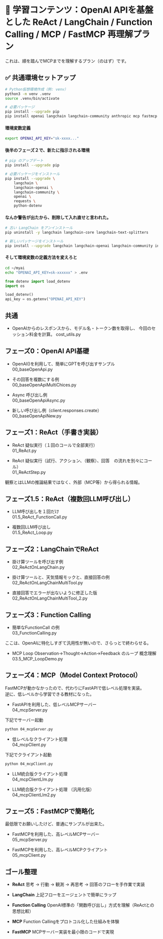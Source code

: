 # 📘 学習コンテンツ：OpenAI APIを基盤とした ReAct / LangChain / Function Calling / MCP / FastMCP 再理解プラン

これは、順を踏んでMCPまでを理解するプラン（のはず）です。  

## ✅ 共通環境セットアップ

```bash
# Python仮想環境作成（例: venv）
python3 -m venv .venv
source .venv/bin/activate

# 必要パッケージ
pip install --upgrade pip
pip install openai langchain langchain-community anthropic mcp fastmcp aiohttp rich jupyter
```

#### 環境変数定義
```bash
export OPENAI_API_KEY="sk-xxxx..."
```

#### 後半のフェーズ２で、新たに指示される環境
```bash
# pip のアップデート
pip install --upgrade pip

# 必要パッケージをインストール
pip install --upgrade \
    langchain \
    langchain-openai \
    langchain-community \
    openai \
    requests \
    python-dotenv
```

#### なんか警告が出たから、削除して入れ直せと言われた。
```bash
# 古い LangChain をアンインストール
pip uninstall -y langchain langchain-core langchain-text-splitters

# 新しいパッケージをインストール
pip install --upgrade langchain langchain-openai langchain-community invoke
```

#### そして環境変数の定義方法を変えろと
```bash
cd ~/myai
echo "OPENAI_API_KEY=sk-xxxxxx" > .env
```

```python
from dotenv import load_dotenv
import os

load_dotenv()
api_key = os.getenv("OPENAI_API_KEY")
```

## 共通
- OpenAIからのレスポンスから、モデル名・トークン数を取得し、
  今回のセッション料金を計算。
cost_utils.py

## フェーズ0：OpenAI API基礎  

- OpenAI()を利用して、簡単にGPTを呼び出すサンプル  
00_baseOpenApi.py

- その回答を複数にする例  
00_baseOpenApiMultiChices.py

- Async 呼び出し例  
00_baseOpenApiAsync.py

- 新しい呼び出し例（client.responses.create）  
00_baseOpenApiNew.py

## フェーズ1：ReAct（手書き実装）  

- ReAct 疑似実行（１回のコールで全部実行）  
01_ReAct.py

- ReAct 疑似実行（試行、アクション、（観察）、回答　の流れを別々にコール）  
01_ReActStep.py

観察とはLLMの推論結果ではなく、外部（MCP等）から得られる情報。

## フェーズ1.5：ReAct（複数回LLM呼び出し）  

- LLM呼び出しを１回だけ  
01.5_ReAct_FunctionCall.py

- 複数回LLM呼び出し  
01.5_ReAct_Loop.py

## フェーズ2：LangChainでReAct  

- 掛け算ツールを呼び出す例  
02_ReActOnLangChain.py

- 掛け算ツールと、天気情報モックと、直接回答の例  
02_ReActOnLangChainMultiTool.py

- 直接回答でエラーが出ないように修正した版  
02_ReActOnLangChainMultiTool_2.py

## フェーズ3：Function Calling  

- 簡単なFunctionCall の例  
03_FunctionCalling.py

ここは、OpenAIに特化しすぎて汎用性が無いので、さらっとで終わらせる。

- MCP Loop Observation→Thought→Action→Feedback のループ 概念理解  
03.5_MCP_LoopDemo.py

## フェーズ4：MCP（Model Context Protocol）  

FastMCPが動かなかったので、代わりにFastAPIで低レベル処理を実装。  
逆に、低レベルから学習できる教材になった。  

- FastAPIを利用した、低レベルMCPサーバー  
04_mcpServer.py

下記でサーバー起動  
```bash
python 04_mcpServer.py
```

- 低レベルなクライアント処理  
04_mcpClient.py

下記でクライアント起動  
```bash
python 04_mcpClient.py
```

- LLM統合版クライアント処理  
04_mcpClientLlm.py

- LLM統合版クライアント処理  （汎用化版）    
04_mcpClientLlm2.py


## フェーズ5：FastMCPで簡略化  

最低限でお願いしたけど、普通にサンプルが出来た。

- FastMCPを利用した、高レベルMCPサーバー  
05_mcpServer.py

- FastMCPを利用した、高レベルMCPクライアント  
05_mcpClient.py

## ゴール整理  

- **ReAct**
思考 → 行動 → 観測 → 再思考 → 回答のフローを手作業で実装

- **LangChain**
上記フローをエージェントで簡単にラップ

- **Function Calling**
OpenAI標準の「関数呼び出し」方式を理解（ReActとの思想比較）

- **MCP**
Function Callingをプロトコル化した仕組みを体験

- **FastMCP**
MCPサーバー実装を最小限のコードで実現
